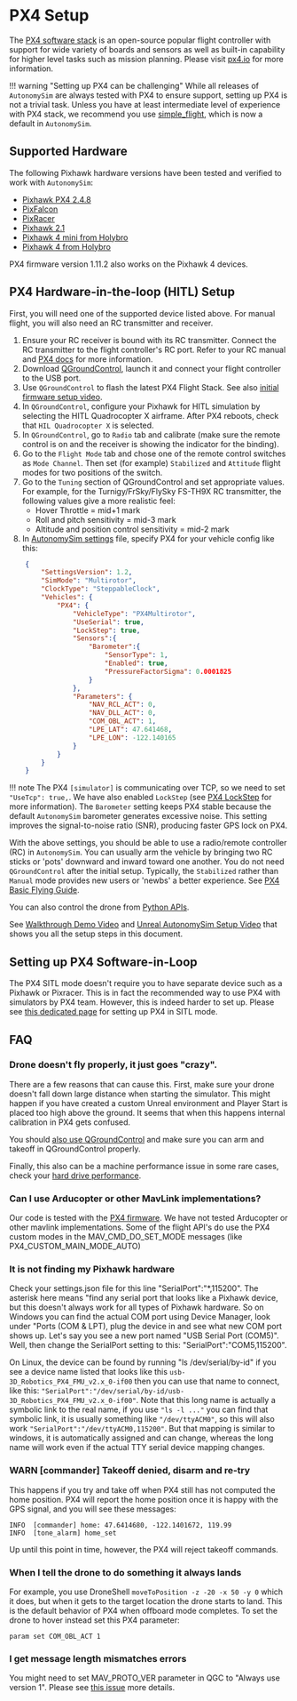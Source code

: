 # PX4 Setup

The [PX4 software stack](http://github.com/px4/firmware) is an open-source popular flight controller with support for wide variety of boards and sensors as well as built-in capability for higher level tasks such as mission planning. Please visit [px4.io](http://px4.io) for more information.

!!! warning "Setting up PX4 can be challenging"
    While all releases of `AutonomySim` are always tested with PX4 to ensure support, setting up PX4 is not a trivial task. Unless you have at least intermediate level of experience with PX4 stack, we recommend you use [simple_flight](simple_flight.md), which is now a default in `AutonomySim`.

## Supported Hardware

The following Pixhawk hardware versions have been tested and verified to work with `AutonomySim`:

* [Pixhawk PX4 2.4.8](http://www.banggood.com/Pixhawk-PX4-2_4_8-Flight-Controller-32-Bit-ARM-PX4FMU-PX4IO-Combo-for-Multicopters-p-1040416.html)
* [PixFalcon](https://hobbyking.com/en_us/pixfalcon-micro-px4-autopilot.html?___store=en_us)
* [PixRacer](https://www.banggood.com/Pixracer-Autopilot-Xracer-V1_0-Flight-Controller-Mini-PX4-Built-in-Wifi-For-FPV-Racing-RC-Multirotor-p-1056428.html?utm_source=google&utm_medium=cpc_ods&utm_content=starr&utm_campaign=Smlrfpv-ds-FPVracer&gclid=CjwKEAjw9MrIBRCr2LPek5-h8U0SJAD3jfhtbEfqhX4Lu94kPe88Zrr62A5qVgx-wRDBuUulGzHELRoCRVTw_wcB)
* [Pixhawk 2.1](http://www.proficnc.com/)
* [Pixhawk 4 mini from Holybro](https://shop.holybro.com/pixhawk4-mini_p1120.html)
* [Pixhawk 4 from Holybro](https://shop.holybro.com/pixhawk-4beta-launch_p1089.html)

PX4 firmware version 1.11.2 also works on the Pixhawk 4 devices.

## PX4 Hardware-in-the-loop (HITL) Setup

First, you will need one of the supported device listed above. For manual flight, you will also need an RC transmitter and receiver.

1. Ensure your RC receiver is bound with its RC transmitter. Connect the RC transmitter to the flight controller's RC port. Refer to your RC manual and [PX4 docs](https://docs.px4.io/en/getting_started/rc_transmitter_receiver.html) for more information.
2. Download [QGroundControl](http://qgroundcontrol.com/), launch it and connect your flight controller to the USB port.
3. Use `QGroundControl` to flash the latest PX4 Flight Stack.
See also [initial firmware setup video](https://docs.px4.io/master/en/config/).
4. In `QGroundControl`, configure your Pixhawk for HITL simulation by selecting the HITL Quadrocopter X airframe. After PX4 reboots, check that `HIL Quadrocopter X` is selected.
5. In `QGroundControl`, go to `Radio` tab and calibrate (make sure the remote control is on and the receiver is showing the indicator for the binding).
6. Go to the `Flight Mode` tab and chose one of the remote control switches as `Mode Channel`. Then set (for example) `Stabilized` and `Attitude` flight modes for two positions of the switch.
7. Go to the `Tuning` section of QGroundControl and set appropriate values. For example, for the Turnigy/FrSky/FlySky FS-TH9X RC transmitter, the following values give a more realistic feel:
   * Hover Throttle = mid+1 mark
   * Roll and pitch sensitivity = mid-3 mark
   * Altitude and position control sensitivity = mid-2 mark
8. In [AutonomySim settings](settings.md) file, specify PX4 for your vehicle config like this:

```json
    {
        "SettingsVersion": 1.2,
        "SimMode": "Multirotor",
        "ClockType": "SteppableClock",
        "Vehicles": {
            "PX4": {
                "VehicleType": "PX4Multirotor",
                "UseSerial": true,
                "LockStep": true,
                "Sensors":{
                    "Barometer":{
                        "SensorType": 1,
                        "Enabled": true,
                        "PressureFactorSigma": 0.0001825
                    }
                },
                "Parameters": {
                    "NAV_RCL_ACT": 0,
                    "NAV_DLL_ACT": 0,
                    "COM_OBL_ACT": 1,
                    "LPE_LAT": 47.641468,
                    "LPE_LON": -122.140165
                }
            }
        }
    }
```

!!! note
    The PX4 `[simulator]` is communicating over TCP, so we need to set `"UseTcp": true,`. We have also enabled `LockStep` (see [PX4 LockStep](px4_lockstep.md) for more information). The `Barometer` setting keeps PX4 stable because the default `AutonomySim` barometer generates excessive noise. This setting improves the signal-to-noise ratio (SNR), producing faster GPS lock on PX4.

With the above settings, you should be able to use a radio/remote controller (RC) in `AutonomySim`. You can usually arm the vehicle by bringing two RC sticks or 'pots' downward and inward toward one another. You do not need `QGroundControl` after the initial setup. Typically, the `Stabilized` rather than `Manual` mode provides new users or 'newbs' a better experience. See [PX4 Basic Flying Guide](https://docs.px4.io/master/en/flying/basic_flying.html).

You can also control the drone from [Python APIs](apis.md).

See [Walkthrough Demo Video](https://youtu.be/HNWdYrtw3f0) and  [Unreal AutonomySim Setup  Video](https://youtu.be/1oY8Qu5maQQ) that shows you all the setup steps in this document.

## Setting up PX4 Software-in-Loop

The PX4 SITL mode doesn't require you to have separate device such as a Pixhawk or Pixracer. This is in fact the recommended way to use PX4 with simulators by PX4 team. However, this is indeed harder to set up. Please see [this dedicated page](px4_sitl.md) for setting up PX4 in SITL mode.

## FAQ

### Drone doesn't fly properly, it just goes "crazy".

There are a few reasons that can cause this. First, make sure your drone doesn't fall down large distance when starting the simulator. This might happen if you have created a custom Unreal environment and Player Start is placed too high above the ground. It seems that when this happens internal calibration in PX4 gets confused.

You should [also use QGroundControl](#setting-up-px4-hardware-in-loop) and make sure you can arm and takeoff in QGroundControl properly.

Finally, this also can be a machine performance issue in some rare cases, check your [hard drive performance](hard_drive.md).

### Can I use Arducopter or other MavLink implementations?

Our code is tested with the [PX4 firmware](https://dev.px4.io/). We have not tested Arducopter or other mavlink implementations. Some of the flight API's do use the PX4 custom modes in the MAV_CMD_DO_SET_MODE messages (like PX4_CUSTOM_MAIN_MODE_AUTO)

### It is not finding my Pixhawk hardware

Check your settings.json file for this line "SerialPort":"*,115200".  The asterisk here means "find any serial port that looks like a Pixhawk device, but this doesn't always work for all types of Pixhawk hardware. So on Windows you can find the actual COM port using Device Manager, look under "Ports (COM & LPT), plug the device in and see what new COM port shows up.  Let's say you see a new port named "USB Serial Port (COM5)". Well, then change the SerialPort setting to this: "SerialPort":"COM5,115200".

On Linux, the device can be found by running "ls /dev/serial/by-id" if you see a device name listed that looks like this `usb-3D_Robotics_PX4_FMU_v2.x_0-if00` then you can use that name to connect, like this: `"SerialPort":"/dev/serial/by-id/usb-3D_Robotics_PX4_FMU_v2.x_0-if00"`. Note that this long name is actually a symbolic link to the real name, if you use `"ls -l ..."` you can find that symbolic link, it is usually something like `"/dev/ttyACM0"`, so this will also work `"SerialPort":"/dev/ttyACM0,115200"`.  But that mapping is similar to windows, it is automatically assigned and can change, whereas the long name will work even if the actual TTY serial device mapping changes.

### WARN [commander] Takeoff denied, disarm and re-try

This happens if you try and take off when PX4 still has not computed the home position. PX4 will report the home position once it is happy with the GPS signal, and you will see these messages:

```shell
INFO  [commander] home: 47.6414680, -122.1401672, 119.99
INFO  [tone_alarm] home_set
```

Up until this point in time, however, the PX4 will reject takeoff commands.

### When I tell the drone to do something it always lands

For example, you use DroneShell `moveToPosition -z -20 -x 50 -y 0` which it does, but when it gets to the target location the drone starts to land. This is the default behavior of PX4 when offboard mode completes. To set the drone to hover instead set this PX4 parameter:

```shell
param set COM_OBL_ACT 1
```

### I get message length mismatches errors

You might need to set MAV_PROTO_VER parameter in QGC to "Always use version 1". Please see [this issue](https://github.com/nervosys/AutonomySim/issues/546) more details.

